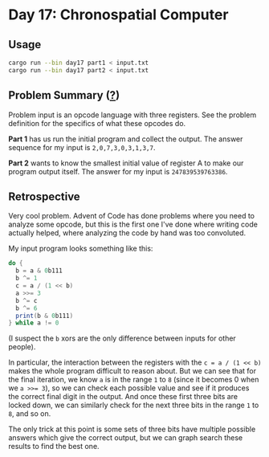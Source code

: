 # Day 17: Chronospatial Computer

## Usage

```bash
cargo run --bin day17 part1 < input.txt
cargo run --bin day17 part2 < input.txt
```

## Problem Summary ([?](https://adventofcode.com/2024/day/17))

Problem input is an opcode language with three registers.
See the problem definition for the specifics of what these opcodes do.

**Part 1** has us run the initial program and collect the output.
The answer sequence for my input is `2,0,7,3,0,3,1,3,7`.

**Part 2** wants to know the smallest initial value of register A to make our program output itself.
The answer for my input is `247839539763386`.

## Retrospective

Very cool problem.
Advent of Code has done problems where you need to analyze some opcode, but this is the first one I've done where writing code actually helped, where analyzing the code by hand was too convoluted.

My input program looks something like this:

```c#
do {
  b = a & 0b111
  b ^= 1
  c = a / (1 << b)
  a >>= 3
  b ^= c
  b ^= 6
  print(b & 0b111)
} while a != 0
```

(I suspect the `b` xors are the only difference between inputs for other people).

In particular, the interaction between the registers with the `c = a / (1 << b)` makes the whole program difficult to reason about.
But we can see that for the final iteration, we know `a` is in the range `1` to `8` (since it becomes 0 when we `a >>= 3`), so we can check each possible value and see if it produces the correct final digit in the output.
And once these first three bits are locked down, we can similarly check for the next three bits in the range `1` to `8`, and so on.

The only trick at this point is some sets of three bits have multiple possible answers which give the correct output, but we can graph search these results to find the best one.
